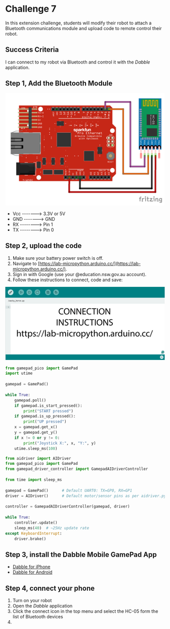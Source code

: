 # Challenge 7

In this extension challenge, students will modify their robot to attach a Bluetooth communications module and upload code to remote control their robot.

## Success Criteria

I can connect to my robot via Bluetooth and control it with the _Dabble_ application.

## Step 1, Add the Bluetooth Module

![HC-05 BT Module Wiring Diagram](images/HC-05.png "HC-05 BT Module Wiring Diagram")

- Vcc -------> 3.3V or 5V
- GND -------> GND
- RX --------> Pin 1
- TX --------> Pin 0

## Step 2, upload the code

1. Make sure your battery power switch is off.
2. Navigate to [https://lab-micropython.arduino.cc/](https://lab-micropython.arduino.cc/).
3. Sign in with Google (use your @education.nsw.gov.au account).
4. Follow these instructions to connect, code and save:

![Animated connection instructions](images/instructions.gif "Animated connection instructions")

```python
from gamepad_pico import GamePad
import utime

gamepad = GamePad()

while True:
    gamepad.poll()
    if gamepad.is_start_pressed():
        print("START pressed")
    if gamepad.is_up_pressed():
        print("UP pressed")
    x = gamepad.get_x()
    y = gamepad.get_y()
    if x != 0 or y != 0:
        print("Joystick X:", x, "Y:", y)
    utime.sleep_ms(100)
```

```python
from aidriver import AIDriver
from gamepad_pico import GamePad
from gamepad_driver_controller import GamepadAIDriverController

from time import sleep_ms

gamepad = GamePad()      # Default UART0: TX=GP0, RX=GP1
driver = AIDriver()      # Default motor/sensor pins as per aidriver.py

controller = GamepadAIDriverController(gamepad, driver)

while True:
    controller.update()
    sleep_ms(40)  # ~25Hz update rate
except KeyboardInterrupt:
    driver.brake()
```

## Step 3, install the Dabble Mobile GamePad App

- [Dabble for iPhone](https://apps.apple.com/us/app/dabble-bluetooth-controller/id1472734455)
- [Dabble for Android](https://play.google.com/store/apps/details?id=io.dabbleapp&hl=en_AU)

## Step 4, connect your phone

1. Turn on your robot
2. Open the _Dabble_ application
3. Click the connect icon in the top menu and select the HC-05 form the list of Bluetooth devices
4.
